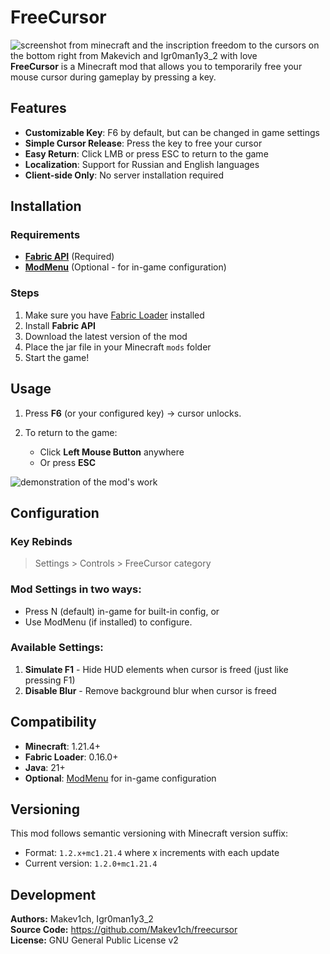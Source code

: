 # FreeCursor
![screenshot from minecraft and the inscription freedom to the cursors on the bottom right from Makevich and Igr0man1y3_2 with love](https://cdn.modrinth.com/data/vcD9vl16/images/5fb448d9cee61718c19f8b8b97941ae7269d44a5.jpeg)
**FreeCursor** is a Minecraft mod that allows you to temporarily free your mouse cursor during gameplay by pressing a key.

## Features

   - **Customizable Key**: F6 by default, but can be changed in game settings
   - **Simple Cursor Release**: Press the key to free your cursor
   - **Easy Return**: Click LMB or press ESC to return to the game
   - **Localization**: Support for Russian and English languages
   - **Client-side Only**: No server installation required

## Installation

### Requirements
- **[Fabric API](https://modrinth.com/mod/fabric-api)** (Required)
- **[ModMenu](https://modrinth.com/mod/modmenu)** (Optional - for in-game configuration)

### Steps
1. Make sure you have [Fabric Loader](https://fabricmc.net/use/) installed
2. Install **Fabric API**
3. Download the latest version of the mod
4. Place the jar file in your Minecraft `mods` folder
5. Start the game!

## Usage

1. Press **F6** (or your configured key) → cursor unlocks.

3. To return to the game:
   - Click **Left Mouse Button** anywhere
   - Or press **ESC**

![demonstration of the mod's work](https://cdn.modrinth.com/data/vcD9vl16/images/bfb76ecf129468e38dd135ff766d98d0507d2706.gif)

## Configuration

### Key Rebinds
>Settings > Controls > FreeCursor category

### Mod Settings in two ways:
   - Press N (default) in-game for built-in config, or
   - Use ModMenu (if installed) to configure.

### Available Settings:
1.   **Simulate F1** - Hide HUD elements when cursor is freed (just like pressing F1)
2.   **Disable Blur** - Remove background blur when cursor is freed

## Compatibility

- **Minecraft**: 1.21.4+
- **Fabric Loader**: 0.16.0+
- **Java**: 21+
- **Optional**: [ModMenu](https://modrinth.com/mod/modmenu) for in-game configuration

## Versioning

This mod follows semantic versioning with Minecraft version suffix:
- Format: `1.2.x+mc1.21.4` where x increments with each update
- Current version: `1.2.0+mc1.21.4`

## Development

**Authors:** Makev1ch, Igr0man1y3_2  
**Source Code:** https://github.com/Makev1ch/freecursor  
**License:** GNU General Public License v2